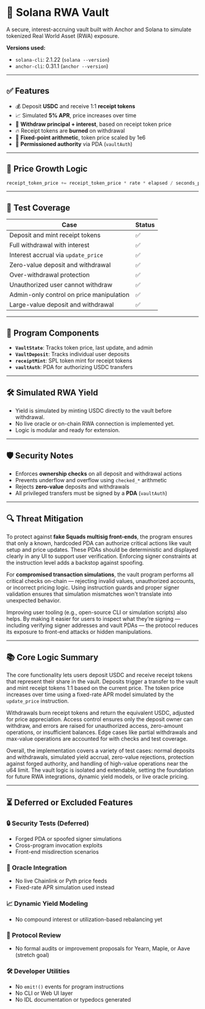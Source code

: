 # 🔐 Solana RWA Vault

A secure, interest-accruing vault built with Anchor and Solana to simulate tokenized Real World Asset (RWA) exposure.

**Versions used:**
- `solana-cli`: 2.1.22 (`solana --version`)
- `anchor-cli`: 0.31.1 (`anchor --version`)

---

## ✅ Features

- 💰 Deposit **USDC** and receive 1:1 **receipt tokens**
- 📈 Simulated **5% APR**, price increases over time
- 🏦 **Withdraw principal + interest**, based on receipt token price
- 🔥 Receipt tokens are **burned** on withdrawal
- 🧮 **Fixed-point arithmetic**, token price scaled by 1e6
- 🔐 **Permissioned authority** via PDA (`vaultAuth`)

---

## 💸 Price Growth Logic

```rust
receipt_token_price += receipt_token_price * rate * elapsed / seconds_per_year;
```

---

## 🧪 Test Coverage

| Case                                         | Status |
|---------------------------------------------|--------|
| Deposit and mint receipt tokens             | ✅     |
| Full withdrawal with interest               | ✅     |
| Interest accrual via `update_price`         | ✅     |
| Zero-value deposit and withdrawal           | ✅     |
| Over-withdrawal protection                  | ✅     |
| Unauthorized user cannot withdraw           | ✅     |
| Admin-only control on price manipulation    | ✅     |
| Large-value deposit and withdrawal          | ✅     |

---

## 🧱 Program Components

- **`VaultState`**: Tracks token price, last update, and admin
- **`VaultDeposit`**: Tracks individual user deposits
- **`receiptMint`**: SPL token mint for receipt tokens
- **`vaultAuth`**: PDA for authorizing USDC transfers

---

## 🛠 Simulated RWA Yield

- Yield is simulated by minting USDC directly to the vault before withdrawal.
- No live oracle or on-chain RWA connection is implemented yet.
- Logic is modular and ready for extension.

---

## 🛡 Security Notes

- Enforces **ownership checks** on all deposit and withdrawal actions
- Prevents underflow and overflow using `checked_*` arithmetic
- Rejects **zero-value** deposits and withdrawals
- All privileged transfers must be signed by a **PDA** (`vaultAuth`)

---

## 🔍 Threat Mitigation

To protect against **fake Squads multisig front-ends**, the program ensures that only a known, hardcoded PDA can authorize critical actions like vault setup and price updates. These PDAs should be deterministic and displayed clearly in any UI to support user verification. Enforcing signer constraints at the instruction level adds a backstop against spoofing.

For **compromised transaction simulations**, the vault program performs all critical checks on-chain — rejecting invalid values, unauthorized accounts, or incorrect pricing logic. Using instruction guards and proper signer validation ensures that simulation mismatches won't translate into unexpected behavior.

Improving user tooling (e.g., open-source CLI or simulation scripts) also helps. By making it easier for users to inspect what they’re signing — including verifying signer addresses and vault PDAs — the protocol reduces its exposure to front-end attacks or hidden manipulations.

---

## 📚 Core Logic Summary

The core functionality lets users deposit USDC and receive receipt tokens that represent their share in the vault. Deposits trigger a transfer to the vault and mint receipt tokens 1:1 based on the current price. The token price increases over time using a fixed-rate APR model simulated by the `update_price` instruction.

Withdrawals burn receipt tokens and return the equivalent USDC, adjusted for price appreciation. Access control ensures only the deposit owner can withdraw, and errors are raised for unauthorized access, zero-amount operations, or insufficient balances. Edge cases like partial withdrawals and max-value operations are accounted for with checks and test coverage.

Overall, the implementation covers a variety of test cases: normal deposits and withdrawals, simulated yield accrual, zero-value rejections, protection against forged authority, and handling of high-value operations near the u64 limit. The vault logic is isolated and extendable, setting the foundation for future RWA integrations, dynamic yield models, or live oracle pricing.

---

## ⏳ Deferred or Excluded Features

### 🔒 Security Tests (Deferred)
- Forged PDA or spoofed signer simulations
- Cross-program invocation exploits
- Front-end misdirection scenarios

### 📡 Oracle Integration
- No live Chainlink or Pyth price feeds
- Fixed-rate APR simulation used instead

### 📈 Dynamic Yield Modeling
- No compound interest or utilization-based rebalancing yet

### 🧪 Protocol Review
- No formal audits or improvement proposals for Yearn, Maple, or Aave (stretch goal)

### 🛠 Developer Utilities
- No `emit!()` events for program instructions
- No CLI or Web UI layer
- No IDL documentation or typedocs generated
